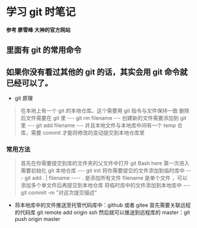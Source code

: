 # 学习 git 时笔记
#### 参考 廖雪峰 大神的官方网站
## 里面有 git 的常用命令
## 如果你没有看过其他的 git 的话，其实会用 git 命令就已经可以了。
* git 原理
> 在本地上有一个 git 的本地仓库。这个需要用 git 指令与文件保持一致
>  删除后文件需要在 git 里  ---   git rm filename   ---
> 创建新的文件需要添加到 git 里   ---   git add filename ---
> 并且本地文件与本地库中间有一个 temp 仓库，需要 commit 才能将修改的变动提交到本地仓库里
### 常用方法
> 首先在你需要提交到库的文件夹的父文件中打开 git Bash here
> 第一次进入需要初始化 git 本地仓库  ---      git init
> 将你需要提交的文件添加到临时库中  ---   git add .   |   filename     ----   . 是添加所有文件   filename 是单个文件 ，可以添加多个单文件后再提交到本地仓库
> 将临时库中的文件添加到本地库中   ---  git commit -m "对这次提交描述"
* 将本地库中的文件推送至托管代码库中：github 或者 gitee 
首先需要关联远程的代码库 git remote add origin  ssh
然后就可以推送到远程库的 master：git push origin master